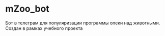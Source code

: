 # mZoo_bot
Бот в телеграм для популяризации программы опеки над животными. Создан в рамках учебного проекта
